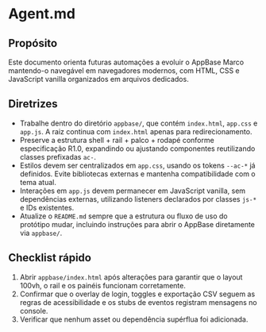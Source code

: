 # Agent.md

## Propósito
Este documento orienta futuras automações a evoluir o AppBase Marco mantendo-o
navegável em navegadores modernos, com HTML, CSS e JavaScript vanilla
organizados em arquivos dedicados.

## Diretrizes
- Trabalhe dentro do diretório `appbase/`, que contém `index.html`, `app.css` e
  `app.js`. A raiz continua com `index.html` apenas para redirecionamento.
- Preserve a estrutura shell + rail + palco + rodapé conforme especificação
  R1.0, expandindo ou ajustando componentes reutilizando classes prefixadas
  `ac-`.
- Estilos devem ser centralizados em `app.css`, usando os tokens `--ac-*` já
  definidos. Evite bibliotecas externas e mantenha compatibilidade com o tema
  atual.
- Interações em `app.js` devem permanecer em JavaScript vanilla, sem
  dependências externas, utilizando listeners declarados por classes `js-*` e
  IDs existentes.
- Atualize o `README.md` sempre que a estrutura ou fluxo de uso do protótipo
  mudar, incluindo instruções para abrir o AppBase diretamente via `appbase/`.

## Checklist rápido
1. Abrir `appbase/index.html` após alterações para garantir que o layout 100vh,
   o rail e os painéis funcionam corretamente.
2. Confirmar que o overlay de login, toggles e exportação CSV seguem as regras
   de acessibilidade e os stubs de eventos registram mensagens no console.
3. Verificar que nenhum asset ou dependência supérflua foi adicionada.
